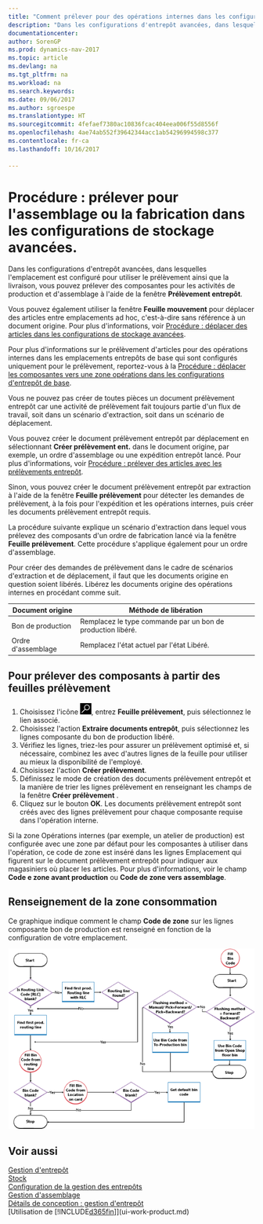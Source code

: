 ```yaml
---
title: "Comment prélever pour des opérations internes dans les configurations de stockage avancées"
description: "Dans les configurations d'entrepôt avancées, dans lesquelles l'emplacement est configuré pour utiliser le prélèvement ainsi que la livraison, vous pouvez prélever des composantes pour les activités de production et d'assemblage à l'aide de la fenêtre **Prélèvement entrepôt**."
documentationcenter: 
author: SorenGP
ms.prod: dynamics-nav-2017
ms.topic: article
ms.devlang: na
ms.tgt_pltfrm: na
ms.workload: na
ms.search.keywords: 
ms.date: 09/06/2017
ms.author: sgroespe
ms.translationtype: HT
ms.sourcegitcommit: 4fefaef7380ac10836fcac404eea006f55d8556f
ms.openlocfilehash: 4ae74ab552f39642344acc1ab54296994598c377
ms.contentlocale: fr-ca
ms.lasthandoff: 10/16/2017

---
```

# <a name="how-to-pick-for-assembly-or-production-in-advanced-warehouse-configurations"></a>Procédure : prélever pour l'assemblage ou la fabrication dans les configurations de stockage avancées.
Dans les configurations d'entrepôt avancées, dans lesquelles l'emplacement est configuré pour utiliser le prélèvement ainsi que la livraison, vous pouvez prélever des composantes pour les activités de production et d'assemblage à l'aide de la fenêtre **Prélèvement entrepôt**.  

Vous pouvez également utiliser la fenêtre **Feuille mouvement** pour déplacer des articles entre emplacements ad hoc, c'est-à-dire sans référence à un document origine. Pour plus d'informations, voir [Procédure : déplacer des articles dans les configurations de stockage avancées](warehouse-how-to-move-items-in-advanced-warehousing.md).  

Pour plus d'informations sur le prélèvement d'articles pour des opérations internes dans les emplacements entrepôts de base qui sont configurés uniquement pour le prélèvement, reportez-vous à la [Procédure : déplacer les composantes vers une zone opérations dans les configurations d'entrepôt de base](warehouse-how-to-move-components-to-an-operation-area-in-basic-warehousing.md).  

Vous ne pouvez pas créer de toutes pièces un document prélèvement entrepôt car une activité de prélèvement fait toujours partie d'un flux de travail, soit dans un scénario d'extraction, soit dans un scénario de déplacement.  

Vous pouvez créer le document prélèvement entrepôt par déplacement en sélectionnant **Créer prélèvement ent.** dans le document origine, par exemple, un ordre d'assemblage ou une expédition entrepôt lancé. Pour plus d'informations, voir [Procédure : prélever des articles avec les prélèvements entrepôt](warehouse-how-to-pick-items-for-warehouse-shipment.md).  

Sinon, vous pouvez créer le document prélèvement entrepôt par extraction à l'aide de la fenêtre **Feuille prélèvement** pour détecter les demandes de prélèvement, à la fois pour l'expédition et les opérations internes, puis créer les documents prélèvement entrepôt requis.  

La procédure suivante explique un scénario d'extraction dans lequel vous prélevez des composants d'un ordre de fabrication lancé via la fenêtre **Feuille prélèvement**. Cette procédure s'applique également pour un ordre d'assemblage.  

Pour créer des demandes de prélèvement dans le cadre de scénarios d'extraction et de déplacement, il faut que les documents origine en question soient libérés. Libérez les documents origine des opérations internes en procédant comme suit.  

|Document origine|Méthode de libération|  
|---------------------|--------------------|  
|Bon de production|Remplacez le type commande par un bon de production libéré.|  
|Ordre d'assemblage|Remplacez l'état actuel par l'état Libéré.|  

## <a name="to-pick-components-using-the-pick-worksheet"></a>Pour prélever des composants à partir des feuilles prélèvement  
1.  Choisissez l'icône ![Page ou rapport pour la recherche](media/ui-search/search_small.png "icône Page ou rapport pour la recherche"), entrez **Feuille prélèvement**, puis sélectionnez le lien associé.  
2.  Choisissez l'action **Extraire documents entrepôt**, puis sélectionnez les lignes composante du bon de production libéré.  
3.  Vérifiez les lignes, triez-les pour assurer un prélèvement optimisé et, si nécessaire, combinez les avec d'autres lignes de la feuille pour utiliser au mieux la disponibilité de l'employé.  
4.  Choisissez l'action **Créer prélèvement**.  
5.  Définissez le mode de création des documents prélèvement entrepôt et la manière de trier les lignes prélèvement en renseignant les champs de la fenêtre **Créer prélèvement** .  
6.  Cliquez sur le bouton **OK**. Les documents prélèvement entrepôt sont créés avec des lignes prélèvement pour chaque composante requise dans l'opération interne.  

Si la zone Opérations internes (par exemple, un atelier de production) est configurée avec une zone par défaut pour les composantes à utiliser dans l'opération, ce code de zone est inséré dans les lignes Emplacement qui figurent sur le document prélèvement entrepôt pour indiquer aux magasiniers où placer les articles. Pour plus d'informations, voir le champ **Code e zone avant production** ou **Code de zone vers assemblage**.

## <a name="filling-the-consumption-bin"></a>Renseignement de la zone consommation
Ce graphique indique comment le champ **Code de zone** sur les lignes composante bon de production est renseigné en fonction de la configuration de votre emplacement.

![Organigramme Flux d'emplacement](media/binflow.png "BinFlow")  

## <a name="see-also"></a>Voir aussi
[Gestion d'entrepôt](warehouse-manage-warehouse.md)  
[Stock](inventory-manage-inventory.md)  
[Configuration de la gestion des entrepôts](warehouse-setup-warehouse.md)     
[Gestion d'assemblage](assembly-assemble-items.md)    
[Détails de conception : gestion d'entrepôt](design-details-warehouse-management.md)  
[Utilisation de [!INCLUDE[d365fin](includes/d365fin_md.md)]](ui-work-product.md)

